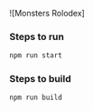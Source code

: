 ![Monsters Rolodex]

### Steps to run

```bash
npm run start
```

### Steps to build

```bash
npm run build
```